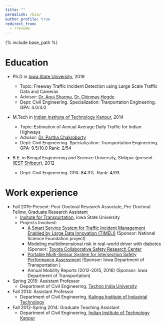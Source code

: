 ```yaml
---
title: ""
permalink: /bio/
author_profile: true
redirect_from:
  - /resume
---
```


{% include base_path %}

Education
======

* Ph.D in <a href="https://www.iastate.edu/" target="_blank">Iowa State University</a>, 2019
  * Topic: Freeway Traffic Incident Detection using Large Scale Traffic Data and Cameras
  * Advisor: <a href="https://www.ccee.iastate.edu/directory/?user_page=anujs" target="_blank">Dr. Anuj Sharma</a>, <a href="http://home.engineering.iastate.edu/~chinmay/" target="_blank">Dr. Chinmay Hegde</a>.
  * Dept: Civil Engineering. Specialization: Tranportation Engineering. GPA: 4.0/4.0
  
* M.Tech in <a href="http://www.iitk.ac.in/" target="_blank">Indian Institute of Technology Kanpur</a>, 2014
  * Topic: Estimation of Annual Average Daily Traffic for Indian Highways
  * Advisor: <a href="http://home.iitk.ac.in/~partha/" target="_blank">Dr. Partha Chakroborty</a>
  * Dept: Civil Engineering. Specialization: Transportation Engineering. GPA: 9.5/10.0 Rank: 2/54
  
* B.E. in Bengal Engineering and Science University, Shibpur (present <a href="http://www.iiests.ac.in/" target="_blank">IIEST Shibpur</a>), 2012
  * Dept: Civil Engineering. GPA: 84.3%. Rank: 4/93.



Work experience
======
* Fall 2015-Present: Post-Doctoral Research Associate, Pre-Doctoral Fellow, Graduate Research Assistant
  * <a href="http://www.intrans.iastate.edu" target="_blank">Insitute for Transportation</a>, Iowa State University
  * Projects Involved: 
    * <a href="https://nsf.gov/awardsearch/showAward?AWD_ID=1632116" target="_blank">A Smart Service System for Traffic Incident Management Enabled by Large Data Innovation (TIMELI)</a> (Sponsor: National Science Foundation project)
    * Modeling multidimensional risk in real-world driver with diabetes (Sponsor: <a href="https://www.toyota.com/csrc/" target="_blank">Toyota Collaborative Safety Research Center</a>
    * <a href="http://publications.iowa.gov/28701/2/portable_multi-sensors_for_intersection_safety_assess_Tech%20Brief.pdf" target="_blank">Portable Multi-Sensor System for Intersection Safety Performance Assessment</a> (Sponsor: Iowa Department of Transportation )
    * Annual Mobility Reports (2012-2015, 2016) (Sponsor: Iowa Department of Transportation)
* Spring 2015: Assistant Professor
  * Department of Civil Engineering, <a href="https://technoindiauniversity.ac.in/" target="_blank">Techno India University</a>
* Fall 2014: Assistant Professor
  * Department of Civil Engineering, <a href="http://kiit.ac.in/" target="_blank">Kalinga Institute of Industrial Technology</a>
* Fall 2012-Spring 2014: Graduate Teaching Assistant
  * Department of Civil Engineering, <a href="https://www.iitk.ac.in/" target="_blank">Indian Institute of Technology Kanpur</a>
